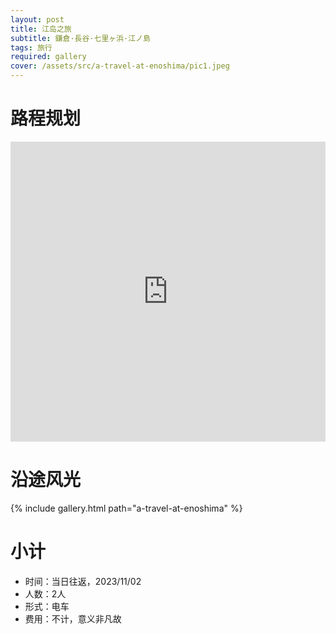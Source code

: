 ```yaml
---
layout: post
title: 江岛之旅
subtitle: 鎌倉·長谷·七里ヶ浜·江ノ島
tags: 旅行
required: gallery
cover: /assets/src/a-travel-at-enoshima/pic1.jpeg
---
```


# 路程规划

<iframe src="https://www.google.com/maps/embed?pb=!1m14!1m12!1m3!1d31167.65345247707!2d139.5053160880047!3d35.32224035388123!2m3!1f0!2f0!3f0!3m2!1i1024!2i768!4f13.1!5e0!3m2!1szh-CN!2sjp!4v1698996687461!5m2!1szh-CN!2sjp" width="100%" height="480" style="border:0;" loading="lazy"></iframe>

# 沿途风光

{% include gallery.html path="a-travel-at-enoshima" %}

# 小计

- 时间：当日往返，2023/11/02
- 人数：2人
- 形式：电车
- 费用：不计，意义非凡故

